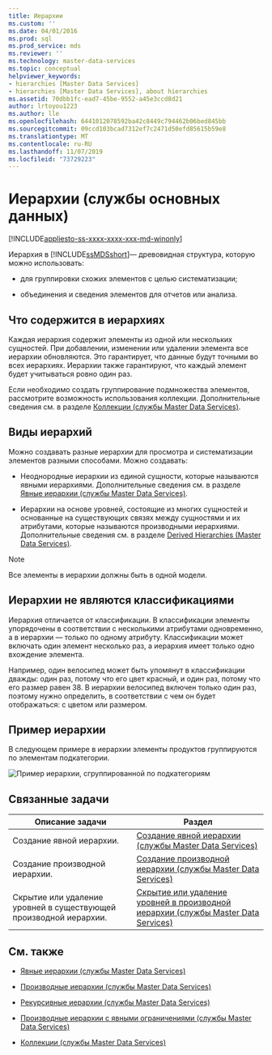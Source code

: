 ```yaml
---
title: Иерархии
ms.custom: ''
ms.date: 04/01/2016
ms.prod: sql
ms.prod_service: mds
ms.reviewer: ''
ms.technology: master-data-services
ms.topic: conceptual
helpviewer_keywords:
- hierarchies [Master Data Services]
- hierarchies [Master Data Services], about hierarchies
ms.assetid: 70dbb1fc-ead7-45be-9552-a45e3ccd8d21
author: lrtoyou1223
ms.author: lle
ms.openlocfilehash: 6441012078592ba42c8449c794462b06bed845bb
ms.sourcegitcommit: 09ccd103bcad7312ef7c2471d50efd85615b59e8
ms.translationtype: MT
ms.contentlocale: ru-RU
ms.lasthandoff: 11/07/2019
ms.locfileid: "73729223"
---
```

# <a name="hierarchies-master-data-services"></a>Иерархии (службы основных данных)

[!INCLUDE[appliesto-ss-xxxx-xxxx-xxx-md-winonly](../includes/appliesto-ss-xxxx-xxxx-xxx-md-winonly.md)]

  Иерархия в [!INCLUDE[ssMDSshort](../includes/ssmdsshort-md.md)]— древовидная структура, которую можно использовать:  
  
-   для группировки схожих элементов с целью систематизации;  
  
-   объединения и сведения элементов для отчетов или анализа.  
  
## <a name="what-hierarchies-contain"></a>Что содержится в иерархиях  
 Каждая иерархия содержит элементы из одной или нескольких сущностей. При добавлении, изменении или удалении элемента все иерархии обновляются. Это гарантирует, что данные будут точными во всех иерархиях. Иерархии также гарантируют, что каждый элемент будет учитываться ровно один раз.  
  
 Если необходимо создать группирование подмножества элементов, рассмотрите возможность использования коллекции. Дополнительные сведения см. в разделе [Коллекции (службы Master Data Services)](../master-data-services/collections-master-data-services.md).  
  
## <a name="kinds-of-hierarchies"></a>Виды иерархий  
 Можно создавать разные иерархии для просмотра и систематизации элементов разными способами. Можно создавать:  
  
-   Неоднородные иерархии из единой сущности, которые называются явными иерархиями. Дополнительные сведения см. в разделе [Явные иерархии (службы Master Data Services)](../master-data-services/explicit-hierarchies-master-data-services.md).  
  
-   Иерархии на основе уровней, состоящие из многих сущностей и основанные на существующих связях между сущностями и их атрибутами, которые называются производными иерархиями. Дополнительные сведения см. в разделе [Derived Hierarchies &#40;Master Data Services&#41;](../master-data-services/derived-hierarchies-master-data-services.md).  
  
> [!NOTE]  
>  Все элементы в иерархии должны быть в одной модели.  
  
## <a name="hierarchies-are-not-taxonomies"></a>Иерархии не являются классификациями  
 Иерархия отличается от классификации. В классификации элементы упорядочены в соответствии с несколькими атрибутами одновременно, а в иерархии — только по одному атрибуту. Классификации может включать один элемент несколько раз, а иерархия имеет только одно вхождение элемента.  
  
 Например, один велосипед может быть упомянут в классификации дважды: один раз, потому что его цвет красный, и один раз, потому что его размер равен 38. В иерархии велосипед включен только один раз, поэтому нужно определить, в соответствии с чем он будет отображаться: с цветом или размером.  
  
## <a name="hierarchy-example"></a>Пример иерархии  
 В следующем примере в иерархии элементы продуктов группируются по элементам подкатегории.  
  
 ![Пример иерархии, сгруппированной по подкатегориям](../master-data-services/media/mds-conc-hierarchy.gif "Пример иерархии, сгруппированной по подкатегориям")  
  
## <a name="related-tasks"></a>Связанные задачи  
  
|Описание задачи|Раздел|  
|----------------------|-----------|  
|Создание явной иерархии.|[Создание явной иерархии (службы Master Data Services)](../master-data-services/create-an-explicit-hierarchy-master-data-services.md)|  
|Создание производной иерархии.|[Создание производной иерархии (службы Master Data Services)](../master-data-services/create-a-derived-hierarchy-master-data-services.md)|  
|Скрытие или удаление уровней в существующей производной иерархии.|[Скрытие или удаление уровней в производной иерархии (службы Master Data Services)](../master-data-services/hide-or-delete-levels-in-a-derived-hierarchy-master-data-services.md)|  
  
## <a name="related-content"></a>См. также  
  
-   [Явные иерархии (службы Master Data Services)](../master-data-services/explicit-hierarchies-master-data-services.md)  
  
-   [Производные иерархии (службы Master Data Services)](../master-data-services/derived-hierarchies-master-data-services.md)  
  
-   [Рекурсивные иерархии (службы Master Data Services)](../master-data-services/recursive-hierarchies-master-data-services.md)  
  
-   [Производные иерархии с явными ограничениями (службы Master Data Services)](../master-data-services/derived-hierarchies-with-explicit-caps-master-data-services.md)  
  
-   [Коллекции (службы Master Data Services)](../master-data-services/collections-master-data-services.md)  
  
  

